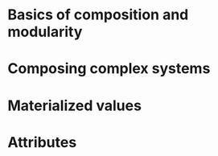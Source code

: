 # Basics of composition and modularity
# Composing complex systems
# Materialized values
# Attributes
